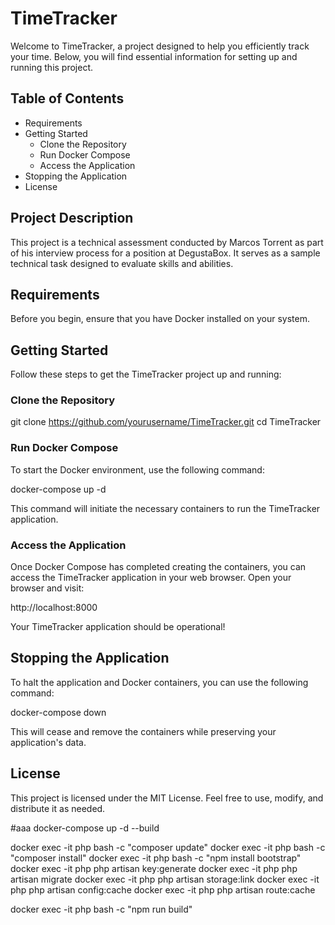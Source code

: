 # TimeTracker

Welcome to TimeTracker, a project designed to help you efficiently track your time. Below, you will find essential information for setting up and running this project.

## Table of Contents

- Requirements
- Getting Started
  - Clone the Repository
  - Run Docker Compose
  - Access the Application
- Stopping the Application
- License

## Project Description

This project is a technical assessment conducted by Marcos Torrent as part of his interview process for a position at DegustaBox. It serves as a sample technical task designed to evaluate skills and abilities.

## Requirements

Before you begin, ensure that you have Docker installed on your system.

## Getting Started

Follow these steps to get the TimeTracker project up and running:

### Clone the Repository

git clone https://github.com/yourusername/TimeTracker.git
cd TimeTracker

### Run Docker Compose

To start the Docker environment, use the following command:

docker-compose up -d

This command will initiate the necessary containers to run the TimeTracker application.

### Access the Application

Once Docker Compose has completed creating the containers, you can access the TimeTracker application in your web browser. Open your browser and visit:

http://localhost:8000

Your TimeTracker application should be operational!

## Stopping the Application

To halt the application and Docker containers, you can use the following command:

docker-compose down

This will cease and remove the containers while preserving your application's data.

## License

This project is licensed under the MIT License. Feel free to use, modify, and distribute it as needed.



#aaa
docker-compose up -d --build


docker exec -it php bash -c "composer update"
docker exec -it php bash -c "composer install"
docker exec -it php bash -c "npm install bootstrap"
docker exec -it php php artisan key:generate
docker exec -it php php artisan migrate
docker exec -it php php artisan storage:link
docker exec -it php php artisan config:cache
docker exec -it php php artisan route:cache

docker exec -it php bash -c "npm run build"